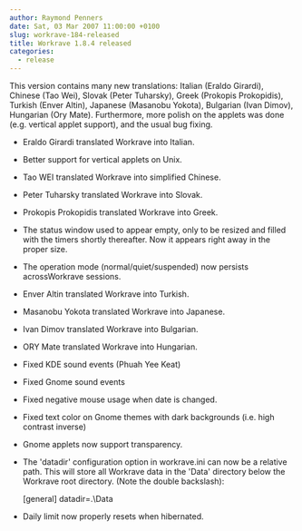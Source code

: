 ```yaml
---
author: Raymond Penners
date: Sat, 03 Mar 2007 11:00:00 +0100
slug: workrave-184-released
title: Workrave 1.8.4 released
categories:
  - release
---
```

This version contains many new translations: Italian (Eraldo Girardi), Chinese
(Tao Wei), Slovak (Peter Tuharsky), Greek (Prokopis Prokopidis), Turkish (Enver
Altin), Japanese (Masanobu Yokota), Bulgarian (Ivan Dimov), Hungarian (Ory
Mate). Furthermore, more polish on the applets was done (e.g. vertical applet
support), and the usual bug fixing.
<!--more-->

- Eraldo Girardi translated Workrave into Italian.
- Better support for vertical applets on Unix.
- Tao WEI translated Workrave into simplified Chinese.
- Peter Tuharsky translated Workrave into Slovak.
- Prokopis Prokopidis translated Workrave into Greek.
- The status window used to appear empty, only to be resized and filled with the
  timers shortly thereafter. Now it appears right away in the proper size.
- The operation mode (normal/quiet/suspended) now persists acrossWorkrave
  sessions.
- Enver Altin translated Workrave into Turkish.
- Masanobu Yokota translated Workrave into Japanese.
- Ivan Dimov translated Workrave into Bulgarian.
- ORY Mate translated Workrave into Hungarian.
- Fixed KDE sound events (Phuah Yee Keat)
- Fixed Gnome sound events
- Fixed negative mouse usage when date is changed.
- Fixed text color on Gnome themes with dark backgrounds (i.e. high contrast
  inverse)
- Gnome applets now support transparency.
- The 'datadir' configuration option in workrave.ini can now be a relative path.
  This will store all Workrave data in the 'Data' directory below the Workrave
  root directory. (Note the double backslash):

  [general]
  datadir=.\\Data

- Daily limit now properly resets when hibernated.